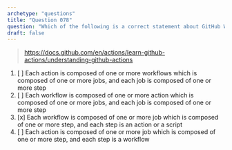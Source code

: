 ```yaml
---
archetype: "questions"
title: "Question 078"
question: "Which of the following is a correct statement about GitHub Workflows and Actions?"
draft: false
---
```



> https://docs.github.com/en/actions/learn-github-actions/understanding-github-actions
1. [ ] Each action is composed of one or more workflows which is composed of one or more jobs, and each job is composed of one or more step
1. [ ] Each workflow is composed of one or more action which is composed of one or more jobs, and each job is composed of one or more step
1. [x] Each workflow is composed of one or more job which is composed of one or more step, and each step is an action or a script
1. [ ] Each action is composed of one or more job which is composed of one or more step, and each step is a workflow
